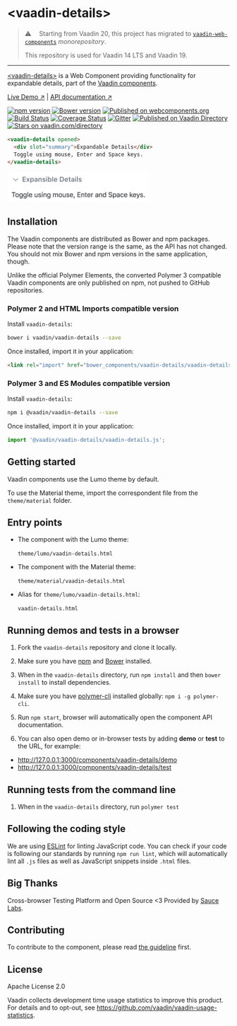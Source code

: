 # &lt;vaadin-details&gt;

> ⚠️ 　Starting from Vaadin 20, this project has migrated to [`vaadin-web-components`](https://github.com/vaadin/vaadin-web-components/tree/master/packages/vaadin-details) *monorepository*.
>
> This repository is used for Vaadin 14 LTS and Vaadin 19.

---

[&lt;vaadin-details&gt;](https://vaadin.com/components/vaadin-details) is a Web Component providing functionality for expandable details, part of the [Vaadin components](https://vaadin.com/components).

[Live Demo ↗](https://vaadin.com/components/vaadin-details/html-examples)
|
[API documentation ↗](https://vaadin.com/components/vaadin-details/html-api)

[![npm version](https://badgen.net/npm/v/@vaadin/vaadin-details)](https://www.npmjs.com/package/@vaadin/vaadin-details)
[![Bower version](https://badgen.net/github/release/vaadin/vaadin-details)](https://github.com/vaadin/vaadin-details/releases)
[![Published on webcomponents.org](https://img.shields.io/badge/webcomponents.org-published-blue.svg)](https://www.webcomponents.org/element/vaadin/vaadin-details)
[![Build Status](https://travis-ci.org/vaadin/vaadin-details.svg?branch=master)](https://travis-ci.org/vaadin/vaadin-details)
[![Coverage Status](https://coveralls.io/repos/github/vaadin/vaadin-details/badge.svg?branch=master)](https://coveralls.io/github/vaadin/vaadin-details?branch=master)
[![Gitter](https://badges.gitter.im/Join%20Chat.svg)](https://gitter.im/vaadin/web-components?utm_source=badge&utm_medium=badge&utm_campaign=pr-badge)
[![Published on Vaadin Directory](https://img.shields.io/badge/Vaadin%20Directory-published-00b4f0.svg)](https://vaadin.com/directory/component/vaadinvaadin-details)
[![Stars on vaadin.com/directory](https://img.shields.io/vaadin-directory/star/vaadin-details-directory-urlidentifier.svg)](https://vaadin.com/directory/component/vaadinvaadin-details)
<!--
```
<custom-element-demo>
  <template>
    <script src="../webcomponentsjs/webcomponents-lite.js"></script>
    <link rel="import" href="vaadin-details.html">
    <next-code-block></next-code-block>
  </template>
</custom-element-demo>
```
-->
```html
<vaadin-details opened>
  <div slot="summary">Expandable Details</div>
  Toggle using mouse, Enter and Space keys.
</vaadin-details>
```

[<img src="https://raw.githubusercontent.com/vaadin/vaadin-details/master/screenshot.png" alt="Screenshot of vaadin-details" width="320">](https://vaadin.com/components/vaadin-details)


## Installation

The Vaadin components are distributed as Bower and npm packages.
Please note that the version range is the same, as the API has not changed.
You should not mix Bower and npm versions in the same application, though.

Unlike the official Polymer Elements, the converted Polymer 3 compatible Vaadin components
are only published on npm, not pushed to GitHub repositories.

### Polymer 2 and HTML Imports compatible version

Install `vaadin-details`:

```sh
bower i vaadin/vaadin-details --save
```

Once installed, import it in your application:

```html
<link rel="import" href="bower_components/vaadin-details/vaadin-details.html">
```

### Polymer 3 and ES Modules compatible version


Install `vaadin-details`:

```sh
npm i @vaadin/vaadin-details --save
```

Once installed, import it in your application:

```js
import '@vaadin/vaadin-details/vaadin-details.js';
```

## Getting started

Vaadin components use the Lumo theme by default.

To use the Material theme, import the correspondent file from the `theme/material` folder.

## Entry points

- The component with the Lumo theme:

  `theme/lumo/vaadin-details.html`

- The component with the Material theme:

  `theme/material/vaadin-details.html`

- Alias for `theme/lumo/vaadin-details.html`:

  `vaadin-details.html`


## Running demos and tests in a browser

1. Fork the `vaadin-details` repository and clone it locally.

1. Make sure you have [npm](https://www.npmjs.com/) and [Bower](https://bower.io) installed.

1. When in the `vaadin-details` directory, run `npm install` and then `bower install` to install dependencies.

1. Make sure you have [polymer-cli](https://www.npmjs.com/package/polymer-cli) installed globally: `npm i -g polymer-cli`.

1. Run `npm start`, browser will automatically open the component API documentation.

1. You can also open demo or in-browser tests by adding **demo** or **test** to the URL, for example:

  - http://127.0.0.1:3000/components/vaadin-details/demo
  - http://127.0.0.1:3000/components/vaadin-details/test


## Running tests from the command line

1. When in the `vaadin-details` directory, run `polymer test`


## Following the coding style

We are using [ESLint](http://eslint.org/) for linting JavaScript code. You can check if your code is following our standards by running `npm run lint`, which will automatically lint all `.js` files as well as JavaScript snippets inside `.html` files.


## Big Thanks

Cross-browser Testing Platform and Open Source <3 Provided by [Sauce Labs](https://saucelabs.com).


## Contributing

To contribute to the component, please read [the guideline](https://github.com/vaadin/vaadin-core/blob/master/CONTRIBUTING.md) first.


## License

Apache License 2.0

Vaadin collects development time usage statistics to improve this product. For details and to opt-out, see https://github.com/vaadin/vaadin-usage-statistics.
